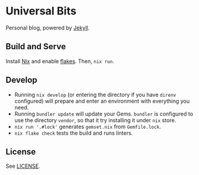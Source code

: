# Universal Bits

Personal blog, powered by [Jekyll](https://jekyllrb.com).

## Build and Serve

Install [Nix](https://nixos.org) and enable
[flakes](https://nixos.wiki/wiki/Flakes). Then, `nix run`.

## Develop

- Running `nix develop` (or entering the directory if you have `direnv`
  configured) will prepare and enter an environment with everything you need.
- Running `bundler update` will update your Gems. `bundler` is configured to use
  the directory `vendor`, so that it try installing it under `nix` store.
- `nix run '.#lock'` generates `gemset.nix` from `Gemfile.lock`.
- `nix flake check` tests the build and runs linters.

## License

See [LICENSE](./LICENSE).
